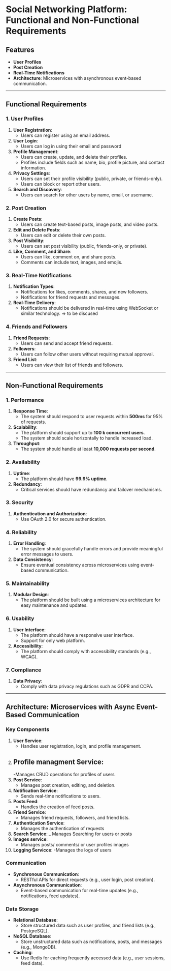 # Social Networking Platform: Functional and Non-Functional Requirements

## Features

- **User Profiles**
- **Post Creation**
- **Real-Time Notifications**
- **Architecture**: Microservices with asynchronous event-based communication.

---

## Functional Requirements

### 1. User Profiles

1. **User Registration**:
   - Users can register using an email address.
2. **User Login**:
   - Users can log in using their email and password
3. **Profile Management**:
   - Users can create, update, and delete their profiles.
   - Profiles include fields such as name, bio, profile picture, and contact information.
4. **Privacy Settings**:
   - Users can set their profile visibility (public, private, or friends-only).
   - Users can block or report other users.
5. **Search and Discovery**:
   - Users can search for other users by name, email, or username.

### 2. Post Creation

1. **Create Posts**:
   - Users can create text-based posts, image posts, and video posts.
2. **Edit and Delete Posts**:
   - Users can edit or delete their own posts.
3. **Post Visibility**:
   - Users can set post visibility (public, friends-only, or private).
4. **Like, Comment, and Share**:
   - Users can like, comment on, and share posts.
   - Comments can include text, images, and emojis.

### 3. Real-Time Notifications

1. **Notification Types**:
   - Notifications for likes, comments, shares, and new followers.
   - Notifications for friend requests and messages.
2. **Real-Time Delivery**:
   - Notifications should be delivered in real-time using WebSocket or similar technology. => to be discused

### 4. Friends and Followers

1. **Friend Requests**:
   - Users can send and accept friend requests.
2. **Followers**:
   - Users can follow other users without requiring mutual approval.
3. **Friend List**:
   - Users can view their list of friends and followers.

---

## Non-Functional Requirements

### 1. Performance

1. **Response Time**:
   - The system should respond to user requests within **500ms** for 95% of requests.
2. **Scalability**:
   - The platform should support up to **100 k concurrent users**.
   - The system should scale horizontally to handle increased load.
3. **Throughput**:
   - The system should handle at least **10,000 requests per second**.

### 2. Availability

1. **Uptime**:
   - The platform should have **99.9% uptime**.
2. **Redundancy**:
   - Critical services should have redundancy and failover mechanisms.

### 3. Security

1. **Authentication and Authorization**:
   - Use OAuth 2.0 for secure authentication.

### 4. Reliability

1. **Error Handling**:
   - The system should gracefully handle errors and provide meaningful error messages to users.
2. **Data Consistency**:
   - Ensure eventual consistency across microservices using event-based communication.

### 5. Maintainability

1. **Modular Design**:
   - The platform should be built using a microservices architecture for easy maintenance and updates.

### 6. Usability

1. **User Interface**:
   - The platform should have a responsive user interface.
   - Support for only web platform.
2. **Accessibility**:
   - The platform should comply with accessibility standards (e.g., WCAG).

### 7. Compliance

1. **Data Privacy**:
   - Comply with data privacy regulations such as GDPR and CCPA.

---

## Architecture: Microservices with Async Event-Based Communication

### Key Components

1. **User Service**:
   - Handles user registration, login, and profile management.
2. ## **Profile managment Service**:
   -Manages CRUD operations for profiles of users
3. **Post Service**:
   - Manages post creation, editing, and deletion.
4. **Notification Service**:
   - Sends real-time notifications to users.
5. **Posts Feed**:
   - Handles the creation of feed posts.
6. **Friend Service**:
   - Manages friend requests, followers, and friend lists.
7. **Authentication Service**:
   - Manages the authentication of requests
8. **Search Service**:
   \_ Manages Searching for users or posts
9. **Images service**:
   - Manages posts/ comments/ or user profiles images
10. **Logging Servicce**:
    -Manages the logs of users

### Communication

- **Synchronous Communication**:
  - RESTful APIs for direct requests (e.g., user login, post creation).
- **Asynchronous Communication**:
  - Event-based communication for real-time updates (e.g., notifications, feed updates).

### Data Storage

- **Relational Database**:
  - Store structured data such as user profiles, and friend lists (e.g., PostgreSQL).
- **NoSQL Database**:
  - Store unstructured data such as notifications, posts, and messages (e.g., MongoDB).
- **Caching**:
  - Use Redis for caching frequently accessed data (e.g., user sessions, feed data).

